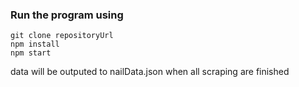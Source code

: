 ### Run the program using
```
git clone repositoryUrl
npm install
npm start
```
data will be outputed to nailData.json when all scraping are finished